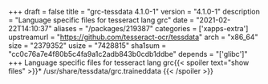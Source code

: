 +++
draft = false
title = "grc-tessdata 4.1.0-1"
version = "4.1.0-1"
description = "Language specific files for tesseract lang grc"
date = "2021-02-22T14:10:37"
aliases = "/packages/219387"
categories = ['xapps-extra']
upstreamurl = "https://github.com/tesseract-ocr/tessdata"
arch = "x86_64"
size = "2379352"
usize = "7428815"
sha1sum = "cc0c76a7e4f80b5c4fa9a1c2adb843b0cdb1ddbe"
depends = "['glibc']"
+++
Language specific files for tesseract lang grc{{< spoiler text="show files" >}}* /usr/share/tessdata/grc.traineddata
{{< /spoiler >}}